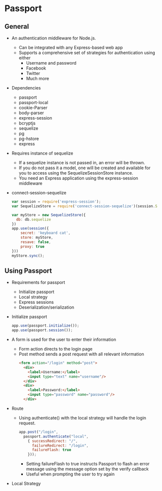 # Passport

## General

- An authentication middleware for Node.js.
  - Can be integrated with any Express-based web app
  - Supports a comprehensive set of strategies for authentication using either
    - Username and password
    - Facebook
    - Twitter
    - Much more

- Dependencies
  - passport
  - passport-local
  - cookie-Parser
  - body-parser
  - express-session
  - bcryptjs
  - sequelize
  - pg
  - pg-hstore
  - express
  
- Requires instance of sequelize
  - If a sequelize instance is not passed in, an error will be thrown.
  - If you do not pass it a model, one will be created and available for you to access using the SequelizeSessionStore instance.
  - You need an Express application using the express-session middleware
  
- connect-session-sequelize
  ```js
  var session = require('express-session'); 
  var SequelizeStore = require('connect-session-sequelize')(session.Store);
  ```
  ```js
  var myStore = new SequelizeStore({
    db: db.sequelize
  })
  app.use(session({
      secret: 'keyboard cat',
      store: myStore,
      resave: false,
      proxy: true
  }))
  myStore.sync();
  ```

## Using Passport

- Requirements for passport
  - Initialize passport
  - Local strategy
  - Express sessions
  - Deserialization/serialization
  
- Initialize passport
  ```js
  app.use(passport.initialize());
  app.use(passport.session());
  ```
  
- A form is used for the user to enter their information
  - Form action directs to the login page
  - Post method sends a post request with all relevant information
    ```html
    <form action="/login" method="post">
      <div>
        <label>Username:</label>
        <input type="text" name="username"/>
      </div>
      <div>
        <label>Password:</label>
        <input type="password" name="password"/>
      </div>
    ```
    
- Route
  - Using authenticate() with the local strategy will handle the login request.
    ```js
    app.post("/login",
      passport.authenticate("local", 
        { successRedirect: "/",
          failureRedirect: "/login",
          failureFlash: true
        }));
    ```
      - Setting failureFlash to true instructs Passport to flash an error message using the message option set by the verify callback
      - Useful when prompting the user to try again
      
- Local Strategy
  
